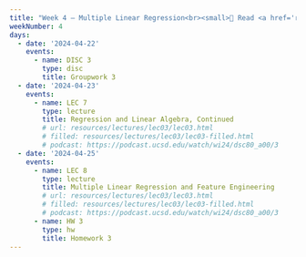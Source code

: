 ```yaml
---
title: "Week 4 – Multiple Linear Regression<br><small>📘 Read <a href='resources/notes/notes_chapter_2.pdf#page=10'>Note 2, Pages 10-19</a>.</small>"
weekNumber: 4
days:
  - date: '2024-04-22'
    events:
      - name: DISC 3
        type: disc
        title: Groupwork 3
  - date: '2024-04-23'
    events:
      - name: LEC 7
        type: lecture
        title: Regression and Linear Algebra, Continued
        # url: resources/lectures/lec03/lec03.html
        # filled: resources/lectures/lec03/lec03-filled.html
        # podcast: https://podcast.ucsd.edu/watch/wi24/dsc80_a00/3
  - date: '2024-04-25'
    events:
      - name: LEC 8
        type: lecture
        title: Multiple Linear Regression and Feature Engineering
        # url: resources/lectures/lec03/lec03.html
        # filled: resources/lectures/lec03/lec03-filled.html
        # podcast: https://podcast.ucsd.edu/watch/wi24/dsc80_a00/3
      - name: HW 3
        type: hw
        title: Homework 3
---
```


